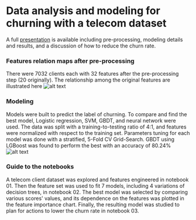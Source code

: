 # Data analysis and modeling for churning with a telecom dataset

A full [presentation](https://github.com/rmwkwok/telecom_analysis/blob/790f75d42c33c4861c0a5e63a45f2fb201b53519/report/Analysis.pdf) is available including pre-processing, modeling details and results, and a discussion of how to reduce the churn rate.

### Features relation maps after pre-processing
There were 7032 clients each with 32 features after the pre-processing step (20 originally). The relationship among the original features are illustrated here
![alt text](https://github.com/rmwkwok/telecom_analysis/blob/0508241637c11572e5a69a9ffe0f25fe25a1de4a/images/featureRelations.png)

### Modeling
Models were built to predict the label of churning. To compare and find the best model, Logistic regression, SVM, GBDT, and neural network were used. The data was split with a training-to-testing ratio of 4:1, and features were normalized with respect to the training set. Parameters tuning for each model was done with a stratified, 5-Fold CV Grid-Search. GBDT using LGBoost was found to perform the best with an accuracy of 80.24%
![alt text](https://github.com/rmwkwok/telecom_analysis/blob/2c67c20d52ccc415efdd647c63b39e78f399439d/images/modelCompare.png)

### Guide to the notebooks
A telecom client dataset was explored and features engineered in notebook 01. Then the feature set was used to fit 7 models, including 4 variations of decision trees, in notebook 02. The best model was selected by comparing various scores' values, and its dependence on the features was plotted in the feature importance chart. Finally, the resulting model was studied to plan for actions to lower the churn rate in notebook 03.
